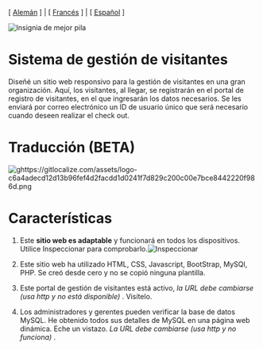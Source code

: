 [ [Alemán](https://github.com/T1z3n/Visitor-Management-System/blob/master/de-DE/README.md) ] | [ [Francés](https://github.com/T1z3n/Visitor-Management-System/blob/master/fr-FR/README.md) ] | [ [Español](https://github.com/T1z3n/Visitor-Management-System/blob/master/es/README.md) ]

[](https://uptime.betterstack.com/?utm_source=status_badge)![Insignia de mejor pila](https://uptime.betterstack.com/status-badges/v3/monitor/1gx66.svg)

# Sistema de gestión de visitantes

Diseñé un sitio web responsivo para la gestión de visitantes en una gran organización. Aquí, los visitantes, al llegar, se registrarán en el portal de registro de visitantes, en el que ingresarán los datos necesarios. Se les enviará por correo electrónico un ID de usuario único que será necesario cuando deseen realizar el check out.

# Traducción (BETA)

[](https://gitlocalize.com/repo/9792?utm_source=badge)![ghttps://gitlocalize.com/assets/logo-c6a4adecd12d13b96fef4d2facdd1d0241f7d829c200c00e7bce8442220f986d.png](https://gitlocalize.com/repo/9792/whole_project/badge.svg)

# Características

1. Este <b>sitio web es adaptable</b> y funcionará en todos los dispositivos. Utilice Inspeccionar para comprobarlo.![Inspeccionar](https://i.imgur.com/CtRWDds.png)

2. Este sitio web ha utilizado HTML, CSS, Javascript, BootStrap, MySQl, PHP. Se creó desde cero y no se copió ninguna plantilla.

3. Este portal de gestión de visitantes está activo, <i>la URL debe cambiarse (usa http y no está disponible)</i> . Visítelo.

4. Los administradores y gerentes pueden verificar la base de datos MySQL. He obtenido todos sus detalles de MySQL en una página web dinámica. Eche un vistazo. <i>La URL debe cambiarse (usa http y no funciona)</i> .
